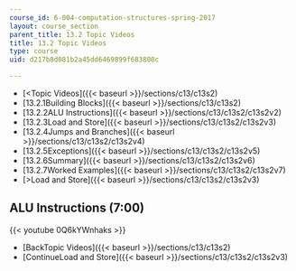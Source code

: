 ```yaml
---
course_id: 6-004-computation-structures-spring-2017
layout: course_section
parent_title: 13.2 Topic Videos
title: 13.2 Topic Videos
type: course
uid: d217b8d081b2a45dd6469899f683800c

---
```


*   [<Topic Videos]({{< baseurl >}}/sections/c13/c13s2)
*   [13.2.1Building Blocks]({{< baseurl >}}/sections/c13/c13s2)
*   [13.2.2ALU Instructions]({{< baseurl >}}/sections/c13/c13s2/c13s2v2)
*   [13.2.3Load and Store]({{< baseurl >}}/sections/c13/c13s2/c13s2v3)
*   [13.2.4Jumps and Branches]({{< baseurl >}}/sections/c13/c13s2/c13s2v4)
*   [13.2.5Exceptions]({{< baseurl >}}/sections/c13/c13s2/c13s2v5)
*   [13.2.6Summary]({{< baseurl >}}/sections/c13/c13s2/c13s2v6)
*   [13.2.7Worked Examples]({{< baseurl >}}/sections/c13/c13s2/c13s2v7)
*   [\>Load and Store]({{< baseurl >}}/sections/c13/c13s2/c13s2v3)

ALU Instructions (7:00)
-----------------------

{{< youtube 0Q6kYWnhaks >}}

*   [BackTopic Videos]({{< baseurl >}}/sections/c13/c13s2)
*   [ContinueLoad and Store]({{< baseurl >}}/sections/c13/c13s2/c13s2v3)